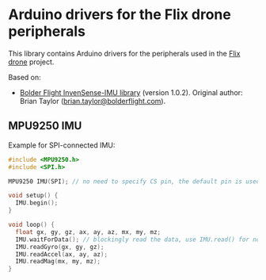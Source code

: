 # Arduino drivers for the Flix drone peripherals

This library contains Arduino drivers for the peripherals used in the [Flix drone](https://github.com/okalachev/flix) project.

Based on:

* [Bolder Flight InvenSense-IMU library](https://github.com/bolderflight/invensense-imu) (version 1.0.2). Original author: Brian Taylor (brian.taylor@bolderflight.com).

## MPU9250 IMU

Example for SPI-connected IMU:

```cpp
#include <MPU9250.h>
#include <SPI.h>

MPU9250 IMU(SPI); // no need to specify CS pin, the default pin is used automatically

void setup() {
  IMU.begin();
}

void loop() {
  float gx, gy, gz, ax, ay, az, mx, my, mz;
  IMU.waitForData(); // blockingly read the data, use IMU.read() for non-blocking read
  IMU.readGyro(gx, gy, gz);
  IMU.readAccel(ax, ay, az);
  IMU.readMag(mx, my, mz);
}
```

